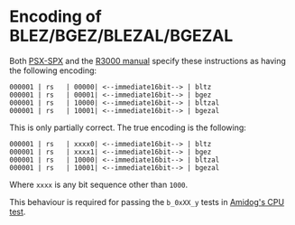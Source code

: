 # Encoding of BLEZ/BGEZ/BLEZAL/BGEZAL
Both [PSX-SPX](../references.md#PSX-SPX) and the [R3000 manual](../references.md#R3000-Manual) specify 
these instructions as having the following encoding:
```
000001 | rs   | 00000| <--immediate16bit--> | bltz
000001 | rs   | 00001| <--immediate16bit--> | bgez
000001 | rs   | 10000| <--immediate16bit--> | bltzal
000001 | rs   | 10001| <--immediate16bit--> | bgezal
```
This is only partially correct. The true encoding is the following:
```
000001 | rs   | xxxx0| <--immediate16bit--> | bltz
000001 | rs   | xxxx1| <--immediate16bit--> | bgez
000001 | rs   | 10000| <--immediate16bit--> | bltzal
000001 | rs   | 10001| <--immediate16bit--> | bgezal
```
Where `xxxx` is any bit sequence other than `1000`.

This behaviour is required for passing the `b_0xXX_y` tests in 
[Amidog's CPU test](/references.md#psxtest_cpu).
